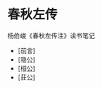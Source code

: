 # 春秋左传
杨伯峻《春秋左传注》读书笔记

* [前言]
* [隐公]
* [桓公]
* [荘公]

[周]: http://baike.baidu.com/subview/6573/5070499.htm
[鲁]: http://baike.baidu.com/view/112125.htm
[郑]: http://baike.baidu.com/subview/39956/5118052.htm
[宋]: http://baike.baidu.com/subview/169458/7879374.htm
[齐]: http://baike.baidu.com/subview/268562/8904016.htm
[晋]: http://baike.baidu.com/item/%E6%99%8B%E5%9B%BD/4862635
[楚]: http://baike.baidu.com/item/%E6%A5%9A%E5%9B%BD/950754
[秦]: http://baike.baidu.com/item/%E7%A7%A6%E5%9B%BD/2046221
[卫]: http://baike.baidu.com/subview/388889/6092585.htm
[陈]: http://baike.baidu.com/subview/169343/6888357.htm
[蔡]: http://baike.baidu.com/view/169347.htm
[曹]: http://baike.baidu.com/subview/169371/7379700.htm
[杞]: http://baike.baidu.com/view/85970.htm
